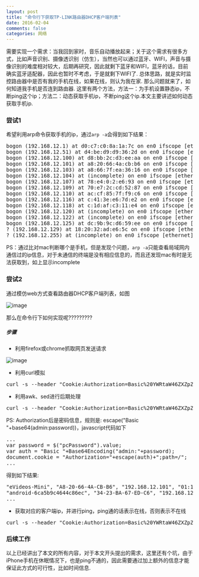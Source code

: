 ```yaml
---
layout: post
title: "命令行下获取TP-LINK路由器DHCP客户端列表"
date: 2016-02-04
comments: false
categories: 网络
---
```


需要实现一个需求：当我回到家时，音乐自动播放起来；关于这个需求有很多方式，比如声音识别、摄像透识别（仿生），当然也可以通过蓝牙、WIFI，声音与摄像识别的难度相对较大，后期再研究，因此就剩下蓝牙和WIFI，蓝牙的话，目前确实蓝牙适配器，因此也暂时不考虑，于是就剩下WIFI了. 总体思路，就是实时监控路由器中是否有我的手机在线，如果在线，则认为我在家. 那么问题就来了，如何知道我手机是否连到路由器. 这里有两个方法，方法一：为手机设置静态ip，不断ping这个ip；方法二：动态获取手机ip，不断ping这个ip.本文主要讲述如何动态获取手机ip.

### 尝试1
希望利用arp命令获取手机的ip，通过`arp -a`会得到如下结果：
<pre>
bogon (192.168.12.1) at d0:c7:c0:8a:1a:7c on en0 ifscope [ethernet]
bogon (192.168.12.51) at d4:be:d9:d9:36:2d on en0 ifscope [ethernet]
bogon (192.168.12.100) at d8:bb:2c:d3:ee:aa on en0 ifscope [ethernet]
bogon (192.168.12.101) at a8:20:66:4a:cb:b6 on en0 ifscope [ethernet]
bogon (192.168.12.103) at a8:66:7f:ea:36:16 on en0 ifscope [ethernet]
bogon (192.168.12.104) at (incomplete) on en0 ifscope [ethernet]
bogon (192.168.12.107) at 78:e4:0:2:e6:93 on en0 ifscope [ethernet]
bogon (192.168.12.109) at 70:e7:2c:cd:52:87 on en0 ifscope [ethernet]
bogon (192.168.12.110) at ac:cf:85:7f:f9:c6 on en0 ifscope [ethernet]
bogon (192.168.12.116) at c:41:3e:e6:7d:e2 on en0 ifscope [ethernet]
bogon (192.168.12.118) at c:1d:af:c3:11:e4 on en0 ifscope [ethernet]
bogon (192.168.12.120) at (incomplete) on en0 ifscope [ethernet]
bogon (192.168.12.122) at (incomplete) on en0 ifscope [ethernet]
bogon (192.168.12.125) at dc:9b:9c:d6:59:ee on en0 ifscope [ethernet]
? (192.168.12.129) at 18:20:32:ad:e6:5c on en0 ifscope [ethernet]
? (192.168.12.255) at (incomplete) on en0 ifscope [ethernet]
</pre>
PS：通过比对mac判断哪个是手机，但是发现个问题，`arp -a`只能查看局域网内通信过的ip信息，对于未通信的终端是没有相应信息的，而且还发现mac有时是无法获取到，如上显示incomplete

### 尝试2
通过模仿web方式查看路由器DHCP客户端列表，如图

![image](http://7ximmr.com1.z0.glb.clouddn.com/tplink-dhcp-client.png)

那么在命令行下如何实现呢?????????

##### 步骤
* 利用firefox或chrome抓取网页发送请求

![image](http://7ximmr.com1.z0.glb.clouddn.com/tplink-dhcp-client-catch.png)

* 利用curl模拟
<pre>
curl -s --header "Cookie:Authorization=Basic%20YWRtaW46ZXZpZGVv" http://192.168.12.1/userRpm/AssignedIpAddrListRpm.htm
</pre>
* 利用awk、sed进行后期处理
<pre>
curl -s --header "Cookie:Authorization=Basic%20YWRtaW46ZXZpZGVv" http://192.168.12.1/userRpm/AssignedIpAddrListRpm.htm|sed -n -e "/DHCPDynList/,/)/p"|sed '1d;$d'
</pre>
PS: Authorization后是密码信息，规则是: escape("Basic "+base64(admin:password))，javascript代码如下
<pre>
...
var password = $("pcPassword").value;	
var auth = "Basic "+Base64Encoding("admin:"+password);
document.cookie = "Authorization="+escape(auth)+";path=/";
...
</pre>
得到如下结果:
<pre>
"eVideos-Mini", "A8-20-66-4A-CB-B6", "192.168.12.101", "01:18:48", 
"android-6ca5b9c4644c86ec", "34-23-BA-67-ED-C6", "192.168.12.149", "01:58:49", 
...
</pre>
* 获取对应的客户端ip，并进行ping，ping通的话表示在线，否则表示不在线
<pre>
curl -s --header "Cookie:Authorization=Basic%20YWRtaW46ZXZpZGVv" http://192.168.12.1/userRpm/AssignedIpAddrListRpm.htm|awk -F[\ ,] '/smallmuou/{print $5}'|sed 's/"//g'|xargs ping -c 3
</pre>


### 后续工作
以上已经讲出了本文的所有内容，对于本文开头提出的需求，这里还有个坑，由于iPhone手机在休眠情况下，也是ping不通的，因此需要通过加上额外的信息才能保证此方式的可行性，比如时间信息.